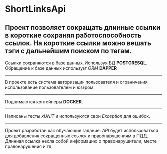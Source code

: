 # ShortLinksApi

## **Проект позволяет сокращать длинные ссылки в короткие сохраняя работоспособность ссылок. На короткие ссылки можно вешать тэги с дальнейшим поиском по тегам.**

Ссылки сохраняются в базе данных. Используя БД **POSTGRESQL**. Обращение к базе данных использует *ORM* **DAPPER**
___
В проекте есть система авторизации пользователя и ограничения использование пользователем и юзером.
___
Поднимаются контейнеры **DOCKER**.
___
Написаны тесты *xUNIT* и используются свои *Exception* для ошибок.
___
Проект разработан как обучающие задание. *API* будет использоваться для добавления сокращенных ссылок к правонарушениям в ПДД. Длинная ссылка несла собой информацию о правонарушители, месте правонарушения и тд.
